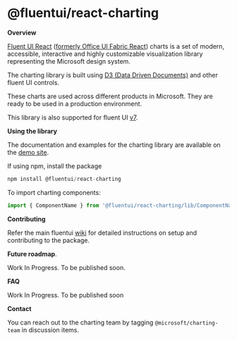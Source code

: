 # @fluentui/react-charting

**Overview**

[Fluent UI React](https://developer.microsoft.com/en-us/fluentui)
([formerly Office UI Fabric React](https://developer.microsoft.com/en-us/office/blogs/ui-fabric-is-evolving-into-fluent-ui/)) charts is a set of modern, accessible, interactive and highly customizable visualization library representing the Microsoft design system.

The charting library is built using [D3 (Data Driven Documents)](https://github.com/d3/d3) and other fluent UI controls.

These charts are used across different products in Microsoft. They are ready to be used in a production environment.

This library is also supported for fluent UI [v7](https://github.com/microsoft/fluentui/tree/7.0).

**Using the library**

The documentation and examples for the charting library are available on the [demo site](https://aka.ms/fluentcharting).

If using npm, install the package

```js
npm install @fluentui/react-charting
```

To import charting components:

```js
import { ComponentName } from '@fluentui/react-charting/lib/ComponentName';
```

**Contributing**

Refer the main fluentui [wiki](https://github.com/microsoft/fluentui/wiki) for detailed instructions on setup and contributing to the package.

**Future roadmap**.

Work In Progress. To be published soon.

**FAQ**

Work In Progress. To be published soon

**Contact**

You can reach out to the charting team by tagging `@microsoft/charting-team` in discussion items.
